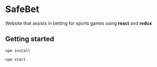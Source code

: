 # SafeBet

Website that assists in betting for sports games using **react** and **redux**

## Getting started

`npm install`

`npm start`